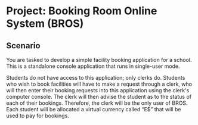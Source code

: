 # Project: Booking Room Online System (BROS)

## Scenario

You are tasked to develop a simple facility booking application for a school. This is a standalone 
console application that runs in single-user mode.

Students do not have access to this application; only clerks do. Students who wish to book facilities 
will have to make a request through a clerk, who will then enter their booking requests into this
application using the clerk's computer console. The clerk will then advise the student as to the status 
of each of their bookings. Therefore, the clerk will be the only user of BROS. Each student will be 
allocated a virtual currency called “E$” that will be used to pay for bookings.
